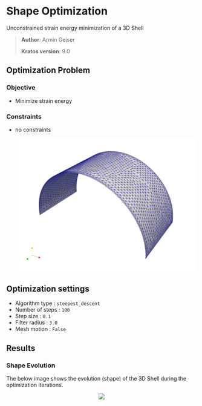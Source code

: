 # Shape Optimization
Unconstrained strain energy minimization of a 3D Shell

> **Author**: Armin Geiser
>
> **Kratos version**: 9.0

## Optimization Problem

### Objective
- Minimize strain energy

### Constraints
- no constraints

  <p align="center">
    <img src="images/3DShell_setup.svg" width="800">
  </p>

## Optimization settings
- Algorithm type : `steepest_descent`
- Number of steps : `100`
- Step size : `0.1`
- Filter radius : `3.0`
- Mesh motion : `False`

## Results

### Shape Evolution
The below image shows the evolution (shape) of the 3D Shell during the optimization iterations.

<p align="center">
    <img src="images/3DShell_results.gif" width="800">
</p>

